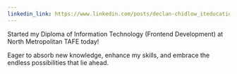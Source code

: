 ```yaml
---
linkedin_link: https://www.linkedin.com/posts/declan-chidlow_iteducation-frontenddevelopment-learningjourney-activity-7157707102260523008-ULDN
---
```


Started my Diploma of Information Technology (Frontend Development) at North Metropolitan TAFE today!

Eager to absorb new knowledge, enhance my skills, and embrace the endless possibilities that lie ahead.
